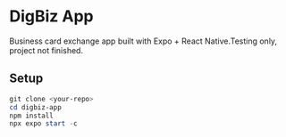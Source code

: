 # DigBiz App

Business card exchange app built with Expo + React Native.Testing only, project not finished.

## Setup

```powershell
git clone <your-repo>
cd digbiz-app
npm install
npx expo start -c
